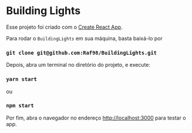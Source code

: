 # Building Lights

Esse projeto foi criado com o [Create React App](https://github.com/facebook/create-react-app).

Para rodar o `BuildingLights` em sua máquina, basta baixá-lo por

### `git clone git@github.com:Raf98/BuildingLights.git`

Depois, abra um terminal no diretório do projeto, e execute:

### `yarn start`

ou 

### `npm start`

Por fim, abra o navegador no endereço [http://localhost:3000](http://localhost:3000) para testar o app.



